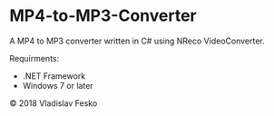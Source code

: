 # MP4-to-MP3-Converter

A MP4 to MP3 converter written in C# using NReco VideoConverter.

Requirments:

* .NET Framework
* Windows 7 or later

© 2018 Vladislav Fesko
